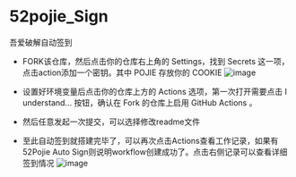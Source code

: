 # 52pojie_Sign
吾爱破解自动签到

- FORK该仓库，然后点击你的仓库右上角的 Settings，找到 Secrets 这一项，点击action添加一个密钥。其中 POJIE 存放你的 COOKIE
 ![image](https://user-images.githubusercontent.com/30728105/164890391-fa078448-0f6d-41bc-a9ee-1400ff31818c.png)

- 设置好环境变量后点击你的仓库上方的 Actions 选项，第一次打开需要点击 I understand... 按钮，确认在 Fork 的仓库上启用 GitHub Actions 。

- 然后任意发起一次提交，可以选择修改readme文件

- 至此自动签到就搭建完毕了，可以再次点击Actions查看工作记录，如果有52Pojie Auto Sign则说明workflow创建成功了。点击右侧记录可以查看详细签到情况
 ![image](https://user-images.githubusercontent.com/30728105/164890525-ce8d045e-149c-4707-98dd-216299e7ea60.png)
